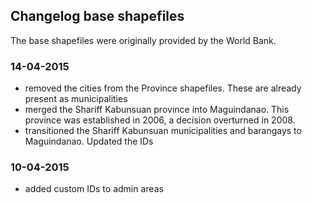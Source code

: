 ## Changelog base shapefiles
The base shapefiles were originally provided by the World Bank.

### 14-04-2015

- removed the cities from the Province shapefiles. These are already present as municipalities
- merged the Shariff Kabunsuan province into Maguindanao. This province was established in 2006, a decision overturned in 2008.
- transitioned the Shariff Kabunsuan municipalities and barangays to Maguindanao. Updated the IDs

### 10-04-2015

- added custom IDs to admin areas 
